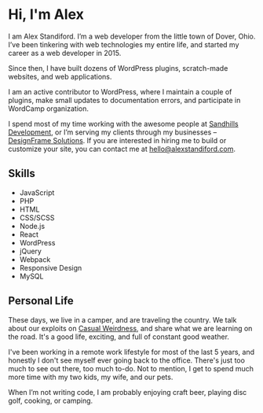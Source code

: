 # Hi, I'm Alex

I am Alex Standiford. I’m a web developer from the little town of Dover, Ohio. I’ve been tinkering with web	technologies my entire life, and started my career as a web developer in 2015.

Since then, I have built dozens of WordPress plugins, scratch-made websites, and web applications.

I am an active contributor to WordPress, where I maintain a couple of plugins, make small updates to	documentation errors, and participate in WordCamp organization.

I spend most of my time working with the awesome people at [Sandhills	Development](<http://sandhillsdev.com>), or I’m serving my clients through my businesses – [DesignFrame Solutions](<https://designframesolutions.com/?ref=2>). If you are interested in hiring me to	build or customize your site, you can contact me at [hello@alexstandiford.com](<mailto:hello@alexstandiford.com>).

## Skills

- JavaScript
- PHP
- HTML
- CSS/SCSS
- Node.js
- React
- WordPress
- jQuery
- Webpack
- Responsive Design
- MySQL

## Personal Life

These days, we live in a camper, and are traveling the country. We talk about our exploits on [Casual Weirdness](https://www.casualweirdness.life), and share what we are learning on the road. It's a good life, exciting, and full of constant good weather.

I've been working in a remote work lifestyle for most of the last 5 years, and honestly I don't see myself ever going back to the office. There's just too much to see out there, too much to-do. Not to mention, I get to spend much more time with my two kids, my wife, and our pets.

When I’m not writing code, I am probably enjoying craft beer, playing disc golf, cooking, or camping.
